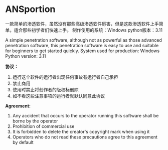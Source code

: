 # ANSportion

一款简单的渗透软件，虽然没有那些高级渗透软件厉害，但是这款渗透软件上手简单，适合那些初学者们快速上手。
制作使用的系统：Windows
python版本：3.11

A simple penetration software, although not as powerful as those advanced penetration software, this penetration software is easy to use and suitable for beginners to get started quickly.
System used for production: Windows
Python version: 3.11

**协议：**
1.  运行这个软件的运行者出现任何事故有运行者自己承担
2.  禁止商用
3.  使用时禁止将创作者的版权标删除
4.  如不看这些注意事项的运行者就默认同意此协议

**Agreement:**
1. Any accident that occurs to the operator running this software shall be borne by the operator
2. Prohibition of commercial use
3. It is forbidden to delete the creator's copyright mark when using it
4. Operators who do not read these precautions agree to this agreement by default
